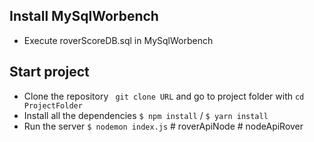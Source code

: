 ## Install MySqlWorbench
- Execute roverScoreDB.sql in MySqlWorbench

## Start project
  
  - Clone the repository 
  ` git clone URL` and go to project folder with `cd ProjectFolder`
  - Install all the dependencies
  `$ npm install` / `$ yarn install`
  - Run the server 
  `$ nodemon index.js`
#   r o v e r A p i N o d e  
 #   n o d e A p i R o v e r  
 